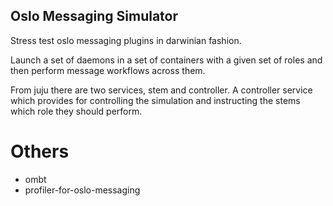 Oslo Messaging Simulator
------------------------

Stress test oslo messaging plugins in darwinian fashion.


Launch a set of daemons in a set of containers with a given set of
roles and then perform message workflows across them.


From juju there are two services, stem and controller. A controller
service which provides for controlling the simulation and instructing
the stems which role they should perform.



Others
======

 - ombt
 - profiler-for-oslo-messaging


